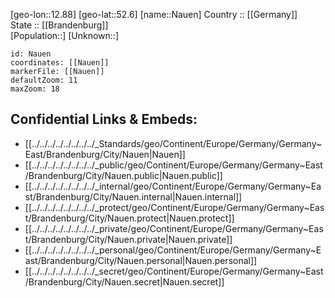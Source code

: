 ﻿---
location: [52.6,12.88] 
mapzoom: [7,12] 
mapmarker: city 
type: City
tags:
- geo/City


SpocWebEntityId: 32747
isDeleted: false
confidential: public

---
[geo-lon::12.88] 
[geo-lat::52.6] 
[name::Nauen] 
Country :: [[Germany]]  
State :: [[Brandenburg]]  
[Population::] 
[Unknown::] 


```leaflet
id: Nauen
coordinates: [[Nauen]] 
markerFile: [[Nauen]] 
defaultZoom: 11 
maxZoom: 18
```


## Confidential Links & Embeds: 
- [[../../../../../../../../_Standards/geo/Continent/Europe/Germany/Germany~East/Brandenburg/City/Nauen|Nauen]] 
- [[../../../../../../../../_public/geo/Continent/Europe/Germany/Germany~East/Brandenburg/City/Nauen.public|Nauen.public]] 
- [[../../../../../../../../_internal/geo/Continent/Europe/Germany/Germany~East/Brandenburg/City/Nauen.internal|Nauen.internal]] 
- [[../../../../../../../../_protect/geo/Continent/Europe/Germany/Germany~East/Brandenburg/City/Nauen.protect|Nauen.protect]] 
- [[../../../../../../../../_private/geo/Continent/Europe/Germany/Germany~East/Brandenburg/City/Nauen.private|Nauen.private]] 
- [[../../../../../../../../_personal/geo/Continent/Europe/Germany/Germany~East/Brandenburg/City/Nauen.personal|Nauen.personal]] 
- [[../../../../../../../../_secret/geo/Continent/Europe/Germany/Germany~East/Brandenburg/City/Nauen.secret|Nauen.secret]] 
